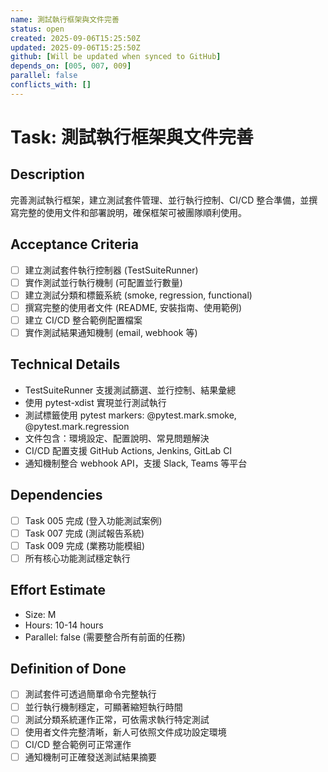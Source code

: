 ```yaml
---
name: 測試執行框架與文件完善
status: open
created: 2025-09-06T15:25:50Z
updated: 2025-09-06T15:25:50Z
github: [Will be updated when synced to GitHub]
depends_on: [005, 007, 009]
parallel: false
conflicts_with: []
---
```


# Task: 測試執行框架與文件完善

## Description
完善測試執行框架，建立測試套件管理、並行執行控制、CI/CD 整合準備，並撰寫完整的使用文件和部署說明，確保框架可被團隊順利使用。

## Acceptance Criteria
- [ ] 建立測試套件執行控制器 (TestSuiteRunner)
- [ ] 實作測試並行執行機制 (可配置並行數量)
- [ ] 建立測試分類和標籤系統 (smoke, regression, functional)
- [ ] 撰寫完整的使用者文件 (README, 安裝指南、使用範例)
- [ ] 建立 CI/CD 整合範例配置檔案
- [ ] 實作測試結果通知機制 (email, webhook 等)

## Technical Details
- TestSuiteRunner 支援測試篩選、並行控制、結果彙總
- 使用 pytest-xdist 實現並行測試執行
- 測試標籤使用 pytest markers: @pytest.mark.smoke, @pytest.mark.regression
- 文件包含：環境設定、配置說明、常見問題解決
- CI/CD 配置支援 GitHub Actions, Jenkins, GitLab CI
- 通知機制整合 webhook API，支援 Slack, Teams 等平台

## Dependencies
- [ ] Task 005 完成 (登入功能測試案例)
- [ ] Task 007 完成 (測試報告系統)
- [ ] Task 009 完成 (業務功能模組)
- [ ] 所有核心功能測試穩定執行

## Effort Estimate
- Size: M
- Hours: 10-14 hours
- Parallel: false (需要整合所有前面的任務)

## Definition of Done
- [ ] 測試套件可透過簡單命令完整執行
- [ ] 並行執行機制穩定，可顯著縮短執行時間
- [ ] 測試分類系統運作正常，可依需求執行特定測試
- [ ] 使用者文件完整清晰，新人可依照文件成功設定環境
- [ ] CI/CD 整合範例可正常運作
- [ ] 通知機制可正確發送測試結果摘要